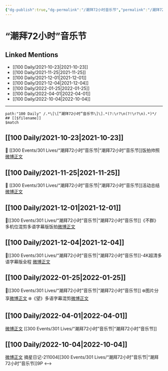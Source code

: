```yaml
---
{"dg-publish":true,"dg-permalink":"/潮拜72小时音乐节","permalink":"/潮拜72小时音乐节/","title":"潮拜音乐节","tags":[null]}
---
```


# “潮拜72小时”音乐节

## Linked Mentions
- [[100 Daily/2021-10-23\|2021-10-23]]
- [[100 Daily/2021-11-25\|2021-11-25]]
- [[100 Daily/2021-12-01\|2021-12-01]]
- [[100 Daily/2021-12-04\|2021-12-04]]
- [[100 Daily/2022-01-25\|2022-01-25]]
- [[100 Daily/2022-04-01\|2022-04-01]]
- [[100 Daily/2022-10-04\|2022-10-04]]


---

```expander
path:"100 Daily" /.*\[\[“潮拜72小时”音乐节\]\].*(?:\r?\n(?!\r?\n).*)*/
## [[$filename]]
$match
```
## [[100 Daily/2021-10-23\|2021-10-23]]
💫 [[300 Events/301 Lives/“潮拜72小时”音乐节\|“潮拜72小时”音乐节]]饭拍帅照 [微博正文](https://m.weibo.cn/6466290670/4695461153474878)
## [[100 Daily/2021-11-25\|2021-11-25]]
💫 [[300 Events/301 Lives/“潮拜72小时”音乐节\|“潮拜72小时”音乐节]]活动总结 [微博正文](https://m.weibo.cn/6466290670/4707448987060212)

## [[100 Daily/2021-12-01\|2021-12-01]]
🌟[[300 Events/301 Lives/“潮拜72小时”音乐节\|“潮拜72小时”音乐节]]《不群》多机位混剪多语字幕版饭拍[微博正文](https://m.weibo.cn/6466290670/4709605420043442)

## [[100 Daily/2021-12-04\|2021-12-04]]
🌟[[300 Events/301 Lives/“潮拜72小时”音乐节\|“潮拜72小时”音乐节]]-4K超清多语字幕版全程 [微博正文](https://weibo.com/detail/4710805121010591)

## [[100 Daily/2022-01-25\|2022-01-25]]
🌟[[300 Events/301 Lives/“潮拜72小时”音乐节\|“潮拜72小时”音乐节]]
❄️图片分享[微博正文](https://m.weibo.cn/6466290670/4729535720852201)
❄️《望》多语字幕混剪[微博正文](https://m.weibo.cn/6466290670/4729461973191838)
## [[100 Daily/2022-04-01\|2022-04-01]]
[微博正文](https://m.weibo.cn/6987697229/4753454657962657) [[300 Events/301 Lives/“潮拜72小时”音乐节\|“潮拜72小时”音乐节]]
## [[100 Daily/2022-10-04\|2022-10-04]]
[微博正文](http://weibo.com/6859101100/M8JLrtwJU) 摘星日记-211004[[300 Events/301 Lives/“潮拜72小时”音乐节\|“潮拜72小时”音乐节]]9P
<-->
